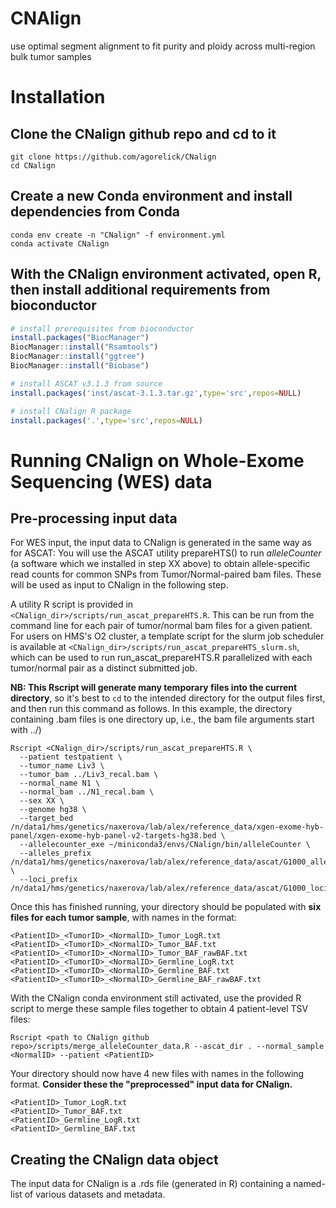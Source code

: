 # CNAlign
use optimal segment alignment to fit purity and ploidy across multi-region bulk tumor samples

# Installation

## Clone the CNalign github repo and cd to it
```
git clone https://github.com/agorelick/CNalign
cd CNalign
```

## Create a new Conda environment and install dependencies from Conda
```
conda env create -n "CNalign" -f environment.yml
conda activate CNalign
```

## With the CNalign environment activated, open R, then install additional requirements from bioconductor
```r
# install prerequisites from bioconductor
install.packages("BiocManager")
BiocManager::install("Rsamtools")
BiocManager::install("ggtree")
BiocManager::install("Biobase")

# install ASCAT v3.1.3 from source
install.packages('inst/ascat-3.1.3.tar.gz',type='src',repos=NULL)

# install CNalign R package
install.packages('.',type='src',repos=NULL)
```


# Running CNalign on Whole-Exome Sequencing (WES) data

## Pre-processing input data
For WES input, the input data to CNalign is generated in the same way as for ASCAT: You will use the ASCAT utility prepareHTS() to run _alleleCounter_ (a software which we installed in step XX above) to obtain allele-specific read counts for common SNPs from Tumor/Normal-paired bam files. These will be used as input to CNalign in the following step.

A utility R script is provided in `<CNalign_dir>/scripts/run_ascat_prepareHTS.R`. This can be run from the command line for each pair of tumor/normal bam files for a given patient. For users on HMS's O2 cluster, a template script for the slurm job scheduler is available at `<CNalign_dir>/scripts/run_ascat_prepareHTS_slurm.sh`, which can be used to run run_ascat_prepareHTS.R parallelized with each tumor/normal pair as a distinct submitted job. 

**NB: This Rscript will generate many temporary files into the current directory**, so it's best to `cd` to the intended directory for the output files first, and then run this command as follows. In this example, the directory containing .bam files is one directory up, i.e., the bam file arguments start with ../)

```
Rscript <CNalign_dir>/scripts/run_ascat_prepareHTS.R \
  --patient testpatient \
  --tumor_name Liv3 \
  --tumor_bam ../Liv3_recal.bam \
  --normal_name N1 \
  --normal_bam ../N1_recal.bam \
  --sex XX \
  --genome hg38 \
  --target_bed /n/data1/hms/genetics/naxerova/lab/alex/reference_data/xgen-exome-hyb-panel/xgen-exome-hyb-panel-v2-targets-hg38.bed \
  --allelecounter_exe ~/miniconda3/envs/CNalign/bin/alleleCounter \
  --alleles_prefix /n/data1/hms/genetics/naxerova/lab/alex/reference_data/ascat/G1000_allelesAll_hg38/G1000_alleles_hg38_chr \
  --loci_prefix /n/data1/hms/genetics/naxerova/lab/alex/reference_data/ascat/G1000_lociAll_hg38/G1000_loci_GRCh38_chr
```

Once this has finished running, your directory should be populated with **six files for each tumor sample**, with names in the format:
```
<PatientID>_<TumorID>_<NormalID>_Tumor_LogR.txt
<PatientID>_<TumorID>_<NormalID>_Tumor_BAF.txt
<PatientID>_<TumorID>_<NormalID>_Tumor_BAF_rawBAF.txt
<PatientID>_<TumorID>_<NormalID>_Germline_LogR.txt
<PatientID>_<TumorID>_<NormalID>_Germline_BAF.txt
<PatientID>_<TumorID>_<NormalID>_Germline_BAF_rawBAF.txt
```

With the CNalign conda environment still activated, use the provided R script to merge these sample files together to obtain 4 patient-level TSV files:
```
Rscript <path to CNalign github repo>/scripts/merge_alleleCounter_data.R --ascat_dir . --normal_sample <NormalID> --patient <PatientID>
```

Your directory should now have 4 new files with names in the following format. **Consider these the "preprocessed" input data for CNalign.**
```
<PatientID>_Tumor_LogR.txt
<PatientID>_Tumor_BAF.txt
<PatientID>_Germline_LogR.txt
<PatientID>_Germline_BAF.txt
```

## Creating the CNalign data object
The input data for CNalign is a .rds file (generated in R) containing a named-list of various datasets and metadata.   



